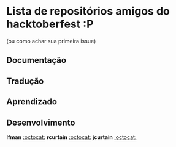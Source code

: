 # Lista de repositórios amigos do hacktoberfest :P 

(ou como achar sua primeira issue)

## Documentação

## Tradução

## Aprendizado

## Desenvolvimento

**Ifman** [:octocat:](https://github.com/wirecardBrasil/ifman)
**rcurtain** [:octocat:](https://github.com/wirecardBrasil/rcurtain)
**jcurtain** [:octocat:](https://github.com/wirecardBrasil/jcurtain)
